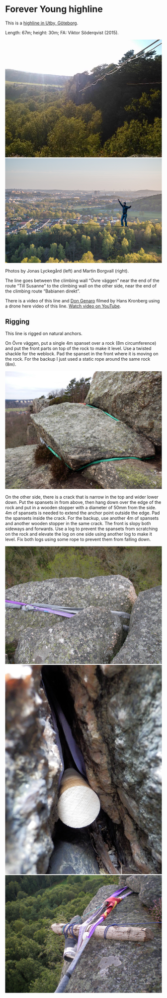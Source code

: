 Forever Young highline
======================

This is a [highline in Utby, Göteborg](gothenburg-highlines.md).

Length: 67m; height: 30m; FA: Viktor Söderqvist (2015).

![Photo by Jonas Lyckegård](img/forever-young-jonas.jpg)
![Photo by Marting Borgvall](img/forever-young-illbatting.jpg)

Photos by Jonas Lyckegård (left) and Martin Borgvall (right).

The line goes between the climbing wall “Övre väggen” near the end of the route “Till Susanne” to the climbing wall on the other side, near the end of the climbing route “Babianen direkt”.

There is a video of this line and [Don Genaro](don-genaro.md) filmed by Hans Kronberg using a drone here video of this line. [Watch video on YouTube](https://youtu.be/yGP5Lwc9GQM).

Rigging
-------

This line is rigged on natural anchors.

On Övre väggen, put a single 4m spanset over a rock (8m circumference) and put the front parts on top of the rock to make it level. Use a twisted shackle for the weblock. Pad the spanset in the front where it is moving on the rock. For the backup I just used a static rope around the same rock (8m).

![Logs](img/forever-young-big-spanset.jpg)

On the other side, there is a crack that is narrow in the top and wider lower down. Put the spansets in from above, then hang down over the edge of the rock and put in a wooden stopper with a diameter of 50mm from the side. 4m of spansets is needed to extend the anchor point outside the edge. Pad the spansets inside the crack. For the backup, use another 4m of spansets and another wooden stopper in the same crack. The front is slopy both sideways and forwards. Use a log to prevent the spansets from scratching on the rock and elevate the log on one side using another log to make it level. Fix both logs using some rope to prevent them from falling down.

![Spanset down the crack](img/forever-young-spanset-down.jpg)
![Wooden stopper](img/wooden-stopper.jpg)
![Logs](img/forever-young-logs.jpg)
